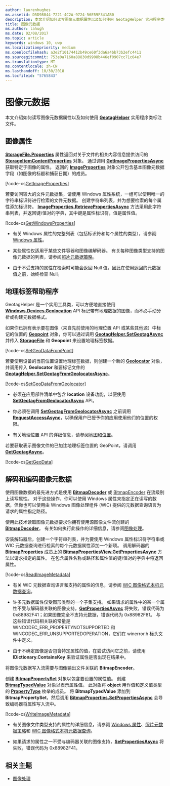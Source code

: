 ```yaml
---
author: laurenhughes
ms.assetid: D5D98044-7221-4C2A-9724-56E59F341AB0
description: 本文介绍如何读写图像元数据属性以及如何使用 GeotagHelper 实用程序类标注文件。
title: 图像元数据
ms.author: lahugh
ms.date: 02/08/2017
ms.topic: article
keywords: windows 10, uwp
ms.localizationpriority: medium
ms.openlocfilehash: a3e2f10174412b49ce60f3da6a4bb73b2efc4411
ms.sourcegitcommit: 753e0a7160a88830d9908b446ef0907cc71c64e7
ms.translationtype: MT
ms.contentlocale: zh-CN
ms.lasthandoff: 10/30/2018
ms.locfileid: "5765843"
---
```

# <a name="image-metadata"></a>图像元数据



本文介绍如何读写图像元数据属性以及如何使用 [**GeotagHelper**](https://msdn.microsoft.com/library/windows/apps/dn903683) 实用程序类标注文件。

## <a name="image-properties"></a>图像属性

[**StorageFile.Properties**](https://msdn.microsoft.com/library/windows/apps/br227225) 属性返回对关于文件的相关内容信息提供访问的 [**StorageItemContentProperties**](https://msdn.microsoft.com/library/windows/apps/hh770642) 对象。 通过调用 [**GetImagePropertiesAsync**](https://msdn.microsoft.com/library/windows/apps/hh770646) 获取特定于图像的属性。 返回的 [**ImageProperties**](https://msdn.microsoft.com/library/windows/apps/br207718) 对象公开包含基本图像元数据字段（如图像的标题和捕获日期）的成员。

[!code-cs[GetImageProperties](./code/ImagingWin10/cs/MainPage.xaml.cs#SnippetGetImageProperties)]

若要访问较大的文件元数据集，请使用 Windows 属性系统，一组可以使用唯一的字符串标识符进行检索的文件元数据。 创建字符串列表，并为想要检索的每个属性添加标识符。 [**ImageProperties.RetrievePropertiesAsync**](https://msdn.microsoft.com/library/windows/apps/br207732) 方法采用此字符串列表，并返回键/值对的字典，其中键是属性标识符，值是属性值。

[!code-cs[GetWindowsProperties](./code/ImagingWin10/cs/MainPage.xaml.cs#SnippetGetWindowsProperties)]

-   有关 Windows 属性的完整列表（包括标识符和每个属性的类型），请参阅 [Windows 属性](https://msdn.microsoft.com/library/windows/desktop/dd561977)。

-   某些属性仅适用于某些文件容器和图像编解码器。 有关每种图像类型支持的图像元数据的列表，请参阅[照片元数据策略](https://msdn.microsoft.com/library/windows/desktop/ee872003)。

-   由于不受支持的属性在检索时可能会返回 Null 值，因此在使用返回的元数据值之前，始终检查 Null。

## <a name="geotag-helper"></a>地理标签帮助程序

GeotagHelper 是一个实用工具类，可以方便地直接使用 [**Windows.Devices.Geolocation**](https://msdn.microsoft.com/library/windows/apps/br225603) API 标记带有地理数据的图像，而不必手动分析或构建元数据格式。

如果你已拥有表示要在图像（来自先前使用的地理位置 API 或某些其他源）中标记的位置的 [**Geopoint**](https://msdn.microsoft.com/library/windows/apps/dn263675) 对象，你可以通过调用 [**GeotagHelper.SetGeotagAsync**](https://msdn.microsoft.com/library/windows/apps/dn903685) 并传入 [**StorageFile**](https://msdn.microsoft.com/library/windows/apps/br227171) 和 **Geopoint** 来设置地理标签数据。

[!code-cs[SetGeoDataFromPoint](./code/ImagingWin10/cs/MainPage.xaml.cs#SnippetSetGeoDataFromPoint)]

若要使用设备的当前位置设置地理标签数据，则创建一个新的 [**Geolocator**](https://msdn.microsoft.com/library/windows/apps/br225534) 对象，并调用传入 **Geolocator** 和要标记文件的 [**GeotagHelper.SetGeotagFromGeolocatorAsync**](https://msdn.microsoft.com/library/windows/apps/dn903686)。

[!code-cs[SetGeoDataFromGeolocator](./code/ImagingWin10/cs/MainPage.xaml.cs#SnippetSetGeoDataFromGeolocator)]

-   必须在应用部件清单中包含 **location** 设备功能，以便使用 [**SetGeotagFromGeolocatorAsync**](https://msdn.microsoft.com/library/windows/apps/dn903686) API。

-   你必须在调用 [**SetGeotagFromGeolocatorAsync**](https://msdn.microsoft.com/library/windows/apps/dn903686) 之前调用 [**RequestAccessAsync**](https://msdn.microsoft.com/library/windows/apps/dn859152)，以确保用户已授予你的应用使用他们的位置的权限。

-   有关地理位置 API 的详细信息，请参阅[地图和位置](https://msdn.microsoft.com/library/windows/apps/mt219699)。

若要获取表示图像文件的已加注地理标签位置的 GeoPoint，请调用 [**GetGeotagAsync**](https://msdn.microsoft.com/library/windows/apps/dn903684)。

[!code-cs[GetGeoData](./code/ImagingWin10/cs/MainPage.xaml.cs#SnippetGetGeoData)]

## <a name="decode-and-encode-image-metadata"></a>解码和编码图像元数据

使用图像数据的最先进方式是使用 [**BitmapDecoder**](https://msdn.microsoft.com/library/windows/apps/br226176) 或 [BitmapEncoder](bitmapencoder-options-reference.md) 在流级别上读写属性。 对于这些操作，你可以使用 Windows 属性来指定正在读写的数据，但你也可以使用由 Windows 图像处理组件 (WIC) 提供的元数据查询语言为请求的属性指定路径。

使用此技术读取图像元数据要求你拥有使用源图像文件流创建的 [**BitmapDecoder**](https://msdn.microsoft.com/library/windows/apps/br226176)。 有关如何执行此操作的详细信息，请参阅[图像处理](imaging.md)。

安装解码器后，创建一个字符串列表，并为要使用 Windows 属性标识符字符串或 WIC 元数据查询进行检索的每个元数据属性添加一个新项。 调用解码器的 [**BitmapProperties**](https://msdn.microsoft.com/library/windows/apps/br226248) 成员上的 [**BitmapPropertiesView.GetPropertiesAsync**](https://msdn.microsoft.com/library/windows/apps/br226250) 方法以请求指定的属性。 在包含属性名称或路径和属性值的键/值对的字典中将返回属性。

[!code-cs[ReadImageMetadata](./code/ImagingWin10/cs/MainPage.xaml.cs#SnippetReadImageMetadata)]

-   有关 WIC 元数据查询语言和支持的属性的信息，请参阅 [WIC 图像格式本机元数据查询](https://msdn.microsoft.com/library/windows/desktop/ee719904)。

-   许多元数据属性仅受图形类型的一个子集支持。 如果请求的属性中的某一个属性不受与解码器关联的图像支持，[**GetPropertiesAsync**](https://msdn.microsoft.com/library/windows/apps/br226250) 将失败，错误代码为 0x88982F41；如果图像完全不支持元数据，错误代码为 0x88982F81。 与这些错误代码相关联的常量是 WINCODEC\_ERR\_PROPERTYNOTSUPPORTED 和 WINCODEC\_ERR\_UNSUPPORTEDOPERATION，它们在 winerror.h 标头文件中定义。
-   由于不确定图像是否包含特定属性的值，在尝试访问它之前，请使用 **IDictionary.ContainsKey** 来验证属性是否出现在结果中。

将图像元数据写入流需要与图像输出文件关联的 **BitmapEncoder**。

创建 [**BitmapPropertySet**](https://msdn.microsoft.com/library/windows/apps/hh974338) 对象以包含要设置的属性值。 创建 [**BitmapTypedValue**](https://msdn.microsoft.com/library/windows/apps/hh700687) 对象以表示属性值。 此对象将 **object** 用作值和定义值类型的 [**PropertyType**](https://msdn.microsoft.com/library/windows/apps/br225871) 枚举的成员。 将 **BitmapTypedValue** 添加到 **BitmapPropertySet**，然后调用 [**BitmapProperties.SetPropertiesAsync**](https://msdn.microsoft.com/library/windows/apps/br226252) 会导致编码器将属性写入流中。

[!code-cs[WriteImageMetadata](./code/ImagingWin10/cs/MainPage.xaml.cs#SnippetWriteImageMetadata)]

-   有关图像文件类型支持的属性的详细信息，请参阅 [Windows 属性](https://msdn.microsoft.com/library/windows/desktop/dd561977)、[照片元数据策略](https://msdn.microsoft.com/library/windows/desktop/ee872003)和 [WIC 图像格式本机元数据查询](https://msdn.microsoft.com/library/windows/desktop/ee719904)。

-   如果请求的属性之一不受与编码器关联的图像支持，[**SetPropertiesAsync**](https://msdn.microsoft.com/library/windows/apps/br226252) 将失败，错误代码为 0x88982F41。

## <a name="related-topics"></a>相关主题

* [图像处理](imaging.md)
 

 




